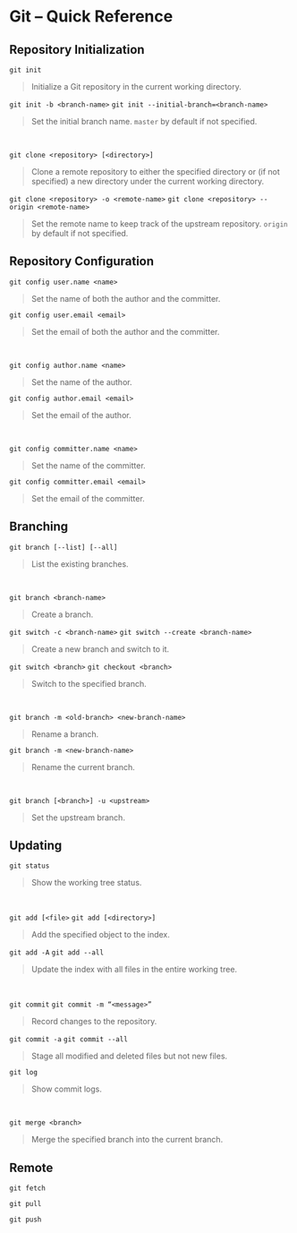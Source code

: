 # Git – Quick Reference
## Repository Initialization
`git init`
> Initialize a Git repository in the current working directory.

`git init -b <branch-name>`
`git init --initial-branch=<branch-name>`
> Set the initial branch name. `master` by default if not specified.
<br>

`git clone <repository> [<directory>]`
> Clone a remote repository to either the specified directory or (if not specified) a new directory under the current working directory.

`git clone <repository> -o <remote-name>`
`git clone <repository> --origin <remote-name>`
> Set the remote name to keep track of the upstream repository. `origin` by default if not specified.

## Repository Configuration
`git config user.name <name>`
> Set the name of both the author and the committer.

`git config user.email <email>`
> Set the email of both the author and the committer.
<br>

`git config author.name <name>`
> Set the name of the author.

`git config author.email <email>`
> Set the email of the author.
<br>

`git config committer.name <name>`
> Set the name of the committer.

`git config committer.email <email>`
> Set the email of the committer.

## Branching
`git branch [--list] [--all]`
> List the existing branches.
<br>

`git branch <branch-name>`
> Create a branch.

`git switch -c <branch-name>`
`git switch --create <branch-name>`
> Create a new branch and switch to it.

`git switch <branch>`
`git checkout <branch>`
> Switch to the specified branch.
<br>

`git branch -m <old-branch> <new-branch-name>`
> Rename a branch.

`git branch -m <new-branch-name>`
> Rename the current branch.
<br>

`git branch [<branch>] -u <upstream>`
> Set the upstream branch.

## Updating
`git status`
> Show the working tree status.
<br>

`git add [<file>`
`git add [<directory>]`
> Add the specified object to the index.

`git add -A`
`git add --all`
> Update the index with all files in the entire working tree.
<br>

`git commit`
`git commit -m “<message>”`
> Record changes to the repository.

`git commit -a`
`git commit --all`
> Stage all modified and deleted files but not new files.

`git log`
> Show commit logs.
<br>

`git merge <branch>`
> Merge the specified branch into the current branch.

## Remote
`git fetch`

`git pull`

`git push`
